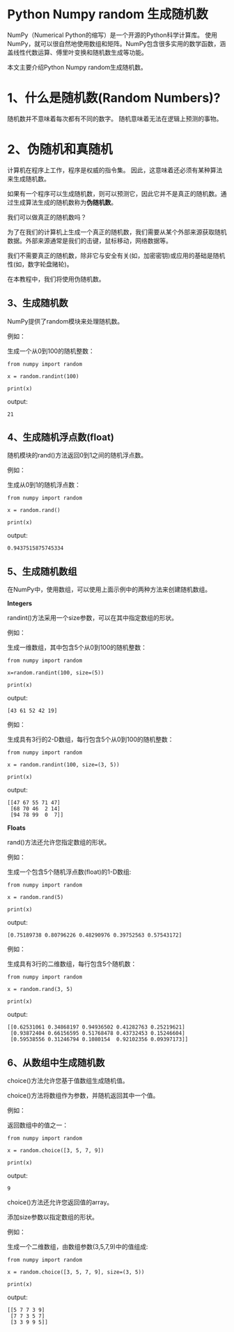 # Python Numpy random 生成随机数

NumPy（Numerical Python的缩写）是一个开源的Python科学计算库。
使用NumPy，就可以很自然地使用数组和矩阵。NumPy包含很多实用的数学函数，涵盖线性代数运算、傅里叶变换和随机数生成等功能。

本文主要介绍Python Numpy random生成随机数。

# 1、什么是随机数(Random Numbers)?
随机数并不意味着每次都有不同的数字。 随机意味着无法在逻辑上预测的事物。

# 2、伪随机和真随机
计算机在程序上工作，程序是权威的指令集。 因此，这意味着还必须有某种算法来生成随机数。

如果有一个程序可以生成随机数，则可以预测它，因此它并不是真正的随机数。通过生成算法生成的随机数称为**伪随机数**。

我们可以做真正的随机数吗？

为了在我们的计算机上生成一个真正的随机数，我们需要从某个外部来源获取随机数据。外部来源通常是我们的击键，鼠标移动，网络数据等。

我们不需要真正的随机数，除非它与安全有关(如，加密密钥)或应用的基础是随机性(如，数字轮盘赌轮)。

在本教程中，我们将使用伪随机数。

## 3、生成随机数
NumPy提供了random模块来处理随机数。

例如：

生成一个从0到100的随机整数：
```text
from numpy import random

x = random.randint(100)

print(x)
```
output:
```text
21
```

## 4、生成随机浮点数(float)
随机模块的rand()方法返回0到1之间的随机浮点数。

例如：

生成从0到1的随机浮点数：
```text
from numpy import random

x = random.rand()

print(x)
```
output:
```text
0.9437515875745334
```

## 5、生成随机数组
在NumPy中，使用数组，可以使用上面示例中的两种方法来创建随机数组。

**Integers**

randint()方法采用一个size参数，可以在其中指定数组的形状。

例如：

生成一维数组，其中包含5个从0到100的随机整数：
```text
from numpy import random

x=random.randint(100, size=(5))

print(x)
```
output:
```text
[43 61 52 42 19]
```

例如：

生成具有3行的2-D数组，每行包含5个从0到100的随机整数：
```text
from numpy import random

x = random.randint(100, size=(3, 5))

print(x)
```
output:
```text
[[47 67 55 71 47]
 [68 70 46  2 14]
 [94 78 99  0  7]]
```

**Floats**

rand()方法还允许您指定数组的形状。

例如：

生成一个包含5个随机浮点数(float)的1-D数组:
```text
from numpy import random

x = random.rand(5)

print(x)
```
output:
```text
[0.75189738 0.80796226 0.48290976 0.39752563 0.57543172]
```

例如：

生成具有3行的二维数组，每行包含5个随机数：
```text
from numpy import random

x = random.rand(3, 5)

print(x)
```
output:
```text
[[0.62531061 0.34868197 0.94936502 0.41282763 0.25219621]
 [0.93872404 0.66156595 0.51768478 0.43732453 0.15246604]
 [0.59538556 0.31246794 0.1080154  0.92102356 0.09397173]]
```

## 6、从数组中生成随机数
choice()方法允许您基于值数组生成随机值。

choice()方法将数组作为参数，并随机返回其中一个值。

例如：

返回数组中的值之一：
```text
from numpy import random

x = random.choice([3, 5, 7, 9])

print(x)
```
output:
```text
9
```

choice()方法还允许您返回值的array。

添加size参数以指定数组的形状。

例如：

生成一个二维数组，由数组参数(3,5,7,9)中的值组成:
```text
from numpy import random

x = random.choice([3, 5, 7, 9], size=(3, 5))

print(x)
```
output:
```text
[[5 7 7 3 9]
 [7 7 3 5 7]
 [3 3 9 9 5]]
```
